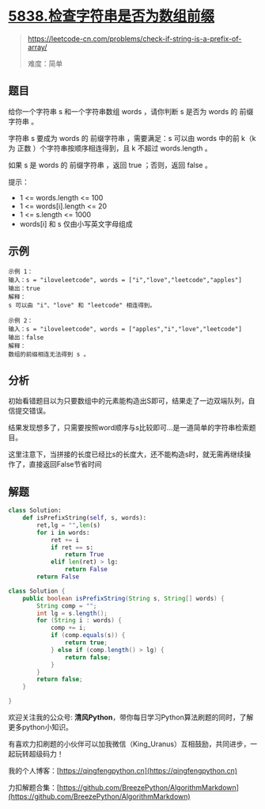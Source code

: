 # [5838.检查字符串是否为数组前缀](https://leetcode-cn.com/problems/check-if-string-is-a-prefix-of-array/)
> https://leetcode-cn.com/problems/check-if-string-is-a-prefix-of-array/
> 
> 难度：简单

## 题目

给你一个字符串 s 和一个字符串数组 words ，请你判断 s 是否为 words 的 前缀字符串 。

字符串 s 要成为 words 的 前缀字符串 ，需要满足：s 可以由 words 中的前 k（k 为 正数 ）个字符串按顺序相连得到，且 k 不超过 words.length 。

如果 s 是 words 的 前缀字符串 ，返回 true ；否则，返回 false 。

提示：

- 1 <= words.length <= 100
- 1 <= words[i].length <= 20
- 1 <= s.length <= 1000
- words[i] 和 s 仅由小写英文字母组成

## 示例

```
示例 1：
输入：s = "iloveleetcode", words = ["i","love","leetcode","apples"]
输出：true
解释：
s 可以由 "i"、"love" 和 "leetcode" 相连得到。

示例 2：
输入：s = "iloveleetcode", words = ["apples","i","love","leetcode"]
输出：false
解释：
数组的前缀相连无法得到 s 。
```

## 分析
初始看错题目以为只要数组中的元素能构造出S即可，结果走了一边双端队列，自信提交错误。 

结果发现想多了，只需要按照word顺序与s比较即可...是一道简单的字符串检索题目。

这里注意下，当拼接的长度已经比s的长度大，还不能构造s时，就无需再继续操作了，直接返回False节省时间


## 解题

```python
class Solution:
    def isPrefixString(self, s, words):
        ret,lg = "",len(s)
        for i in words:
            ret += i
            if ret == s:
                return True
            elif len(ret) > lg:
                return False
        return False
```

```java
class Solution {
    public boolean isPrefixString(String s, String[] words) {
        String comp = "";
        int lg = s.length();
        for (String i : words) {
            comp += i;
            if (comp.equals(s)) {
                return true;
            } else if (comp.length() > lg) {
                return false;
            }
        }
        return false;
    }

}
```

欢迎关注我的公众号: **清风Python**，带你每日学习Python算法刷题的同时，了解更多python小知识。

有喜欢力扣刷题的小伙伴可以加我微信（King_Uranus）互相鼓励，共同进步，一起玩转超级码力！

我的个人博客：[https://qingfengpython.cn](https://qingfengpython.cn)

力扣解题合集：[https://github.com/BreezePython/AlgorithmMarkdown](https://github.com/BreezePython/AlgorithmMarkdown)